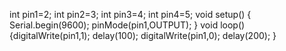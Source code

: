 int pin1=2;
int pin2=3;
int pin3=4;
int pin4=5;
void setup()
{
  Serial.begin(9600);
pinMode(pin1,OUTPUT);
}
void loop()
{digitalWrite(pin1,1);
delay(100);
digitalWrite(pin1,0);
delay(200);
}